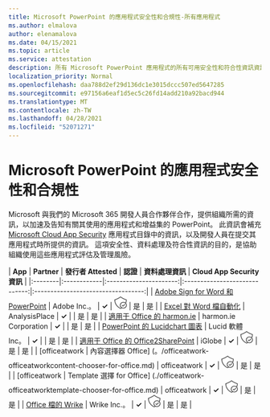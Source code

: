 ```yaml
---
title: Microsoft PowerPoint 的應用程式安全性和合規性-所有應用程式
ms.author: elmalova
author: elenamalova
ms.date: 04/15/2021
ms.topic: article
ms.service: attestation
description: 所有 Microsoft PowerPoint 應用程式的所有可用安全性和符合性資訊資訊。
localization_priority: Normal
ms.openlocfilehash: daa788d2ef29d136dc1e3015dccc507ed5647285
ms.sourcegitcommit: e97156a6eaf1d5ec5c26fd14add210a92bacd944
ms.translationtype: MT
ms.contentlocale: zh-TW
ms.lasthandoff: 04/28/2021
ms.locfileid: "52071271"
---
```

# <a name="microsoft-powerpoint-app-security-and-compliance"></a>Microsoft PowerPoint 的應用程式安全性和合規性

Microsoft 與我們的 Microsoft 365 開發人員合作夥伴合作，提供組織所需的資訊，以加速及告知有關其使用的應用程式和增益集的 PowerPoint。 此資訊會補充 [Microsoft Cloud App Security](https://www.microsoft.com/en-us/enterprise-mobility-security/cloud-app-security) 應用程式目錄中的資訊，以及開發人員在提交其應用程式時所提供的資訊。 這項安全性、資料處理及符合性資訊的目的，是協助組織使用這些應用程式評估及管理風險。

| **App** | **Partner** | **發行者 Attested** | **認證** | **資料處理資訊** | **Cloud App Security 資訊** |
|:--------|:------------|:----------------------:|:-----------------------------:|:----------------------------------:|
| [Adobe Sign for Word 和 PowerPoint](./adobe-inc-sign-for-word-and-powerpoint.md) | Adobe Inc.。 | **✓** | <img alt="Certified application badge" src="../media/certified-badge.png" height="25" width="25" /> | 是 | 是 |
| [Excel 對 Word 檔自動化](./analysisplace-excel-to-word-document-automation.md) | AnalysisPlace | **✓** |  | 是 | 是 |
| [適用于 Office 的 harmon.ie](./harmonie-corporation-for-office.md) | harmon.ie Corporation | **✓** |  | 是 | 是 |
| [PowerPoint 的 Lucidchart 圖表](./lucid-software-inc-lucidchart-diagrams-for-powerpoint.md) | Lucid 軟體 Inc。 | **✓** |  | 是 | 是 |
| [適用于 Office 的 Office2SharePoint](./iglobe-office2sharepoint-for-office.md) | iGlobe | **✓** | <img alt="Certified application badge" src="../media/certified-badge.png" height="25" width="25" /> | 是 | 是 |
| [officeatwork | 內容選擇器 Office] (。/officeatwork-officeatworkcontent-chooser-for-office.md)  | officeatwork | **✓** | <img alt="Certified application badge" src="../media/certified-badge.png" height="25" width="25" /> | 是 | 是 |
| [officeatwork | Template 選擇 for Office] (./officeatwork-officeatworktemplate-chooser-for-office.md)  | officeatwork | **✓** | <img alt="Certified application badge" src="../media/certified-badge.png" height="25" width="25" /> | 是 | 是 |
| [Office 檔的 Wrike](./wrike-inc-for-office-documents.md) | Wrike Inc.。 | **✓** | <img alt="Certified application badge" src="../media/certified-badge.png" height="25" width="25" /> | 是 | 是 |
